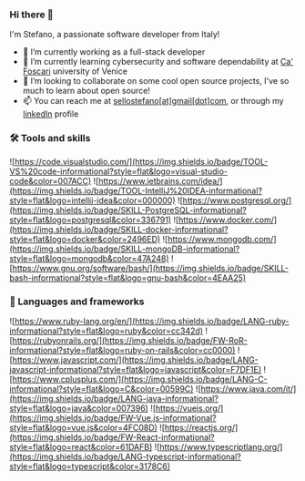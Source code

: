 ### Hi there 👋
I'm Stefano, a passionate software developer from Italy!

- 🔭 I’m currently working as a full-stack developer
- 🌱 I’m currently learning cybersecurity and software dependability at [Ca' Foscari](https://unive.it) university of Venice
- 👯 I’m looking to collaborate on some cool open source projects, I've so much to learn about open source!
- 📫 You can reach me at [sellostefano[at]gmail[dot]com](mailto:sellostefano@gmail.com), or through my [linkedIn](https://www.linkedin.com/in/stefano-sello/) profile

### 🛠️ Tools and skills
![https://code.visualstudio.com/](https://img.shields.io/badge/TOOL-VS%20code-informational?style=flat&logo=visual-studio-code&color=007ACC)
![https://www.jetbrains.com/idea/](https://img.shields.io/badge/TOOL-IntelliJ%20IDEA-informational?style=flat&logo=intellij-idea&color=000000)
![https://www.postgresql.org/](https://img.shields.io/badge/SKILL-PostgreSQL-informational?style=flat&logo=postgresql&color=336791)
![https://www.docker.com/](https://img.shields.io/badge/SKILL-docker-informational?style=flat&logo=docker&color=2496ED)
![https://www.mongodb.com/](https://img.shields.io/badge/SKILL-mongoDB-informational?style=flat&logo=mongodb&color=47A248)
![https://www.gnu.org/software/bash/](https://img.shields.io/badge/SKILL-bash-informational?style=flat&logo=gnu-bash&color=4EAA25)

### 🤖 Languages and frameworks
![https://www.ruby-lang.org/en/](https://img.shields.io/badge/LANG-ruby-informational?style=flat&logo=ruby&color=cc342d)
![https://rubyonrails.org/](https://img.shields.io/badge/FW-RoR-informational?style=flat&logo=ruby-on-rails&color=cc0000)
![https://www.javascript.com/](https://img.shields.io/badge/LANG-javascript-informational?style=flat&logo=javascript&color=F7DF1E)
![https://www.cplusplus.com/](https://img.shields.io/badge/LANG-C-informational?style=flat&logo=C&color=00599C)
![https://www.java.com/it/](https://img.shields.io/badge/LANG-java-informational?style=flat&logo=java&color=007396)
![https://vuejs.org/](https://img.shields.io/badge/FW-Vue.js-informational?style=flat&logo=vue.js&color=4FC08D)
![https://reactjs.org/](https://img.shields.io/badge/FW-React-informational?style=flat&logo=react&color=61DAFB)
![https://www.typescriptlang.org/](https://img.shields.io/badge/LANG-typescript-informational?style=flat&logo=typescript&color=3178C6)
